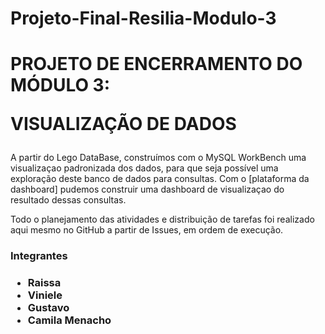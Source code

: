 <h1>Projeto-Final-Resilia-Modulo-3 <h1>


<h1>PROJETO DE ENCERRAMENTO DO MÓDULO 3:

VISUALIZAÇÃO DE DADOS </h1>

<p>A partir do Lego DataBase, construímos com o MySQL WorkBench uma visualizaçao padronizada dos dados, para que seja possível uma exploração deste banco de dados para consultas.
Com o [plataforma da dashboard] pudemos construir uma dashboard de visualizaçao do resultado dessas consultas. 

Todo o planejamento das atividades e distribuição de tarefas foi realizado aqui mesmo no GitHub a partir de Issues, em ordem de execução.</p>

<h3>Integrantes<h3>

<ul>
  <li>Raissa</li>
  <li>Viniele</li>
  <li>Gustavo</li>
  <li>Camila Menacho</li>
</ul>
